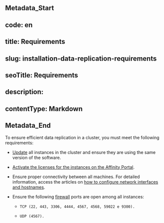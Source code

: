 ## Metadata_Start 
## code: en
## title: Requirements 
## slug: installation-data-replication-requirements 
## seoTitle: Requirements 
## description:  
## contentType: Markdown 
## Metadata_End
To ensure efficient data replication in a cluster, you must meet the following requirements: 

* [Update](/v3-32/docs/installation-how-to-update-cluster) all instances in the cluster and ensure they are using the same version of the software.
* [Activate the licenses for the instances on the Affinity Portal](/v3-32/docs/installation-how-to-activate-the-senhasegura-license).
* Ensure proper connectivity between all machines. For detailed information, access the articles on [how to configure network interfaces and hostnames](/v3-32/docs/installation-how-to-set-up-the-network-and-change-the-hostname).
* Ensure the following [firewall](/v3-32/docs/installation-firewall-rules) ports are open among all instances:

    *     TCP (22, 443, 3306, 4444, 4567, 4568, 59022 e 9300).

    *     UDP (4567).

